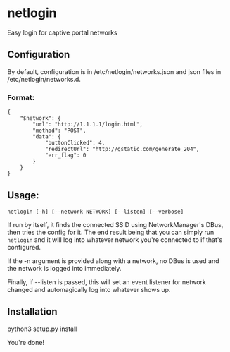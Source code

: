 # netlogin
Easy login for captive portal networks

## Configuration
By default, configuration is in /etc/netlogin/networks.json and json files in /etc/netlogin/networks.d.

### Format:

	{
		"$network": {
			"url": "http://1.1.1.1/login.html",
			"method": "POST",
			"data": {
				"buttonClicked": 4,
				"redirectUrl": "http://gstatic.com/generate_204",
				"err_flag": 0
			}
		}
	}

## Usage:

  `netlogin [-h] [--network NETWORK] [--listen] [--verbose]`
  
  If run by itself, it finds the connected SSID using NetworkManager's DBus, then tries the config for it. The end result being that you can simply run `netlogin` and it will log into whatever network you're connected to if that's configured.
  
  If the -n argument is provided along with a network, no DBus is used and the network is logged into immediately.
  
  Finally, if --listen is passed, this will set an event listener for network changed and automagically log into whatever shows up.

## Installation

  python3 setup.py install

You're done!
